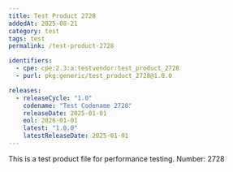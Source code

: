 ```yaml
---
title: Test Product 2728
addedAt: 2025-08-21
category: test
tags: test
permalink: /test-product-2728

identifiers:
  - cpe: cpe:2.3:a:testvendor:test_product_2728
  - purl: pkg:generic/test_product_2728@1.0.0

releases:
  - releaseCycle: "1.0"
    codename: "Test Codename 2728"
    releaseDate: 2025-01-01
    eol: 2026-01-01
    latest: "1.0.0"
    latestReleaseDate: 2025-01-01
---
```


This is a test product file for performance testing. Number: 2728

